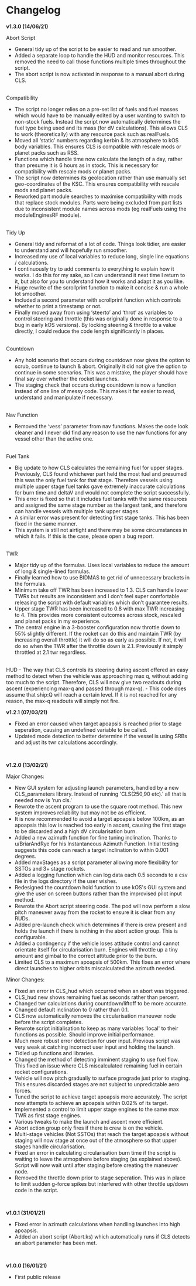 Changelog
==========================

<b>v1.3.0 (14/06/21)</b>

Abort Script

- General tidy up of the script to be easier to read and run smoother.
- Added a separate loop to handle the HUD and monitor resources. This removed the need to call those functions multiple times throughout the script.
- The abort script is now activated in response to a manual abort during CLS.
<br>
Compatibility

- The script no longer relies on a pre-set list of fuels and fuel masses which would have to be manually edited by a user wanting to switch to non-stock fuels. Instead the script now automatically determines the fuel type being used and its mass (for dV calculations). This allows CLS to work (theoretically) with any resource pack such as realFuels.
- Moved all ‘static’ numbers regarding kerbin & its atmosphere to kOS body variables. This ensures CLS is compatible with rescale mods or planet packs such as RSS.
- Functions which handle time now calculate the length of a day, rather than presume it is 6 hours as in stock. This is necessary for compatibility with rescale mods or planet packs.
- The script now determines its geolocation rather than use manually set geo-coordinates of the KSC. This ensures compatibility with rescale mods and planet packs.
- Reworked part module searches to maximise compatibility with mods that replace stock modules. Parts were being excluded from part lists due to inconsistent module names across mods (eg realFuels using the moduleEnginesRF module).
<br>
Tidy Up

- General tidy and reformat of a lot of code. Things look tidier, are easier to understand and will hopefully run smoother. 
- Increased my use of local variables to reduce long, single line equations / calculations.
- I continuously try to add comments to everything to explain how it works. I do this for my sake, so I can understand it next time I return to it, but also for you to understand how it works and adapt it as you like.
- Huge rewrite of the scrollprint function to make it concise & run a whole lot smoother.
- Included a second parameter with scrollprint function which controls whether to print a timestamp or not.
- Finally moved away from using ‘steerto’ and ‘throt’ as variables to control steering and throttle (this was originally done in response to a bug in early kOS versions). By locking steering & throttle to a value directly, I could reduce the code length significantly in places. 
<br>
Countdown

- Any hold scenario that occurs during countdown now gives the option to scrub, continue to launch & abort. Originally it did not give the option to continue in some scenarios. This was a mistake, the player should have final say over whether the rocket launches.
- The staging check that occurs during countdown is now a function instead of one line of messy code. This makes it far easier to read, understand and manipulate if necessary.
<br>
Nav Function

- Removed the ‘vess’ parameter from nav functions. Makes the code look cleaner and I never did find any reason to use the nav functions for any vessel other than the active one.
<br>
Fuel Tank

- Big update to how CLS calculates the remaining fuel for upper stages. Previously, CLS found whichever part held the most fuel and presumed this was the only fuel tank for that stage.  Therefore vessels using multiple upper stage fuel tanks gave extremely inaccurate calculations for burn time and deltaV and would not complete the script successfully. 
- This error is fixed so that it includes fuel tanks with the same resources and assigned the same stage number as the largest tank, and therefore can handle vessels with multiple tank upper stages.
- A similar error was present for detecting first stage tanks. This has been fixed in the same manner.
- This system is still not airtight and there may be some circumstances in which it fails. If this is the case, please open a bug report. 
<br>
TWR

- Major tidy up of the formulas. Uses local variables to reduce the amount of long & single-lined formulas.
- Finally learned how to use BIDMAS to get rid of unnecessary brackets in the formulas.
- Minimum take off TWR has been increased to 1.3. CLS can handle lower TWRs but results are inconsistent and I don’t feel super comfortable releasing the script with default variables which don’t guarantee results.
- Upper stage TWR has been increased to 0.8 with max TWR increasing to 4. This provides more consistent outcomes across stock, rescaled and planet packs in my experience.
- The central engine in a 3-booster configuration now throttle down to 55% slightly different. If the rocket can do this and maintain TWR (by increasing overall throttle) it will do so as early as possible. If not, it will do so when the TWR after the throttle down is 2.1. Previously it simply throttled at 2.1 twr regardless. 
<br>
HUD
- The way that CLS controls its steering during ascent offered an easy method to detect when the vehicle was approaching max q, without adding too much to the script. Therefore, CLS will now give two readouts during ascent (experiencing max-q and passed through max-q).
- This code does assume that ship:Q will reach a certain level. If it is not reached for any reason, the max-q readouts will simply not fire.
<br>

<b>v1.2.1 (07/03/21)</b>

- Fixed an error caused when target apoapsis is reached prior to stage seperation, causing an undefined variable to be called.
- Updated mode detection to better determine if the vessel is using SRBs and adjust its twr calculations accordingly.
<br>

<b>v1.2.0 (13/02/21)</b>

Major Changes:
- New GUI system for adjusting launch parameters, handled by a new CLS_parameters library. Instead of running 'CLS(250,90 etc).' all that is needed now is 'run cls.'
- Rewrote the ascent program to use the square root method. This new system improves reliability but may not be as efficient.
- It is now recommended to avoid a target apoapsis below 100km, as an apoapsis this low is reached too early in ascent, causing the first stage to be discarded and a high dV circularisation burn.
- Added a new azimuth function for fine tuning inclination. Thanks to u/BriarAndRye for his Instantaneous Azimuth Function. Initial testing suggests this code can reach a target inclination to within 0.001 degrees.
- Added maxStages as a script parameter allowing more flexibility for SSTOs and 3+ stage rockets.
- Added a logging function which can log data each 0.5 seconds to a csv file in the logs directory if the user wishes.
- Redesigned the countdown hold function to use kOS's GUI system and give the user on screen buttons rather than the improvised pilot input method.
- Rewrote the Abort script steering code. The pod will now perform a slow pitch maneuver away from the rocket to ensure it is clear from any RUDs.
- Added pre-launch check which determines if there is crew present and holds the launch if there is nothing in the abort action group. This is configurable.
- Added a contingency if the vehicle loses attitude control and cannot orientate itself for circularisation burn. Engines will throttle up a tiny amount and gimbal to the correct attitude prior to the burn.
- Limited CLS to a maximum apoapsis of 500km. This fixes an error where direct launches to higher orbits miscalculated the azimuth needed. 

Minor Changes:
- Fixed an error in CLS_hud which occurred when an abort was triggered. 
- CLS_hud new shows remaining fuel as seconds rather than percent.
- Changed twr calculations during countdown/liftoff to be more accurate.
- Changed default inclination to 0 rather than 0.1.
- CLS now automatically removes the circularisation maneuver node before the script completes.
- Rewrote script initialisation to keep as many variables 'local' to their functions as possible. Should improve initial performance.
- Much more robust error detection for user input. Previous script was very weak at catching incorrect user input and holding the launch.
- Tidied up functions and libraries.
- Changed the method of detecting imminent staging to use fuel flow. This fixed an issue where CLS miscalculated remaining fuel in certain rocket configurations.
- Vehicle will now pitch gradually to surface prograde just prior to staging. This ensures discarded stages are not subject to unpredictable aero forces.
- Tuned the script to achieve target apoapsis more accurately. The script now attempts to achieve an apoapsis within 0.02% of its target.
- Implemented a control to limit upper stage engines to the same max TWR as first stage engines. 
- Various tweaks to make the launch and ascent more efficient.
- Abort action group only fires if there is crew is on the vehicle.
- Multi-stage vehicles (Not SSTOs) that reach the target apoapsis without staging will now stage at once out of the atmosphere so that upper stages handle circularisation. 
- Fixed an error in calculating circularisation burn time if the script is waiting to leave the atmopshere before staging (as explained above). Script will now wait until after staging before creating the maneuver node.
- Removed the throttle down prior to stage seperation. This was in place to limit sudden g-force spikes but interfered with other throttle up/down code in the script.
<br>

<b>v1.0.1 (31/01/21)</b>

- Fixed error in azimuth calculations when handling launches into high apoapsis.
- Added an abort script (Abort.ks) which automatically runs if CLS detects an abort parameter has been met.
<br>

<b>v1.0.0 (16/01/21)</b>

- First public release
